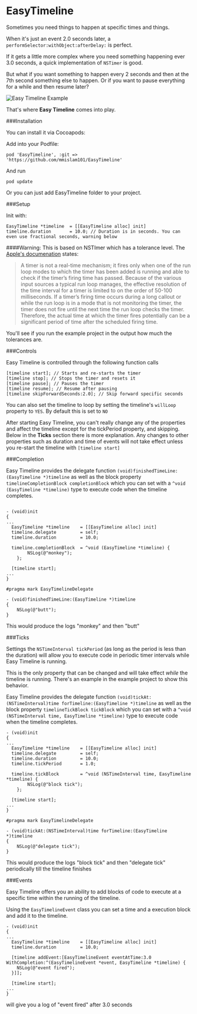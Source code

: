 EasyTimeline
============

Sometimes you need things to happen at specific times and things. 

When it's just an event 2.0 seconds later, a `performSelector:withObject:afterDelay:` is perfect. 

If it gets a little more complex where you need something happening ever 3.0 seconds, a quick implementation of `NSTimer` is good.

But what if you want something to happen every 2 seconds and then at the 7th second something else to happen. Or if you want to pause everything for a while and then resume later?

![Easy Timeline Example](http://mmislam101.github.io/easyTimeline/loop_timeline.png)

That's where **Easy Timeline** comes into play.

###Installation

You can install it via Cocoapods:

Add into your Podfile:

	pod 'EasyTimeline', :git => 'https://github.com/mmislam101/EasyTimeline'
And run

	pod update

Or you can just add EasyTimeline folder to your project.

###Setup

Init with: 
```smalltalk
EasyTimeline *timeline  = [[EasyTimeline alloc] init]
timeline.duration       = 10.0; // Duration is in seconds. You can even use fractional seconds, warning below
```

####Warning:
This is based on NSTImer which has a tolerance level. The [Apple's documenation](https://developer.apple.com/library/mac/documentation/Cocoa/Reference/Foundation/Classes/NSTimer_Class/Reference/NSTimer.html) states:
>A timer is not a real-time mechanism; it fires only when one of the run loop modes to which the timer has been added is running and able to check if the timer’s firing time has passed. Because of the various input sources a typical run loop manages, the effective resolution of the time interval for a timer is limited to on the order of 50-100 milliseconds. If a timer’s firing time occurs during a long callout or while the run loop is in a mode that is not monitoring the timer, the timer does not fire until the next time the run loop checks the timer. Therefore, the actual time at which the timer fires potentially can be a significant period of time after the scheduled firing time.

You'll see if you run the example project in the output how much the tolerances are.

###Controls

Easy Timeline is controlled through the following function calls
```smalltalk
[timeline start]; // Starts and re-starts the timer
[timeline stop]; // Stops the timer and resets it
[timeline pause]; // Pauses the timer
[timeline resume]; // Resume after pausing
[timeline skipForwardSeconds:2.0]; // Skip forward specific seconds
```

You can also set the timeline to loop by setting the timeline's `willLoop` property to `YES`. By default this is set to `NO`

After starting Easy Timeline, you can't really change any of the properties and affect the timeline except for the tickPeriod property, and skipping. Below in the **Ticks** section there is more explanation. Any changes to other properties such as duration and time of events will not take effect unless you re-start the timeline with `[timeline start]`

###Completion

Easy Timeline provides the delegate function `(void)finishedTimeLine:(EasyTimeline *)timeline` as well as the block property `timelineCompletionBlock completionBlock` which you can set with a `^void (EasyTimeline *timeline)` type to execute code when the timeline completes.

```smalltalk

- (void)init
{
...
  EasyTimeline *timeline  	= [[EasyTimeline alloc] init]
  timeline.delegate			= self;
  timeline.duration       	= 10.0;
  
  timeline.completionBlock	= ^void (EasyTimeline *timeline) {
		NSLog(@"monkey");
	};
	
  [timeline start];
...
}

#pragma mark EasyTimelineDelegate

- (void)finishedTimeLine:(EasyTimeline *)timeline
{
	NSLog(@"butt");
}
```

This would produce the logs "monkey" and then "butt"

###Ticks

Settings the `NSTimeInterval tickPeriod` (as long as the period is less than the duration) will allow you to execute code in periodic timer intervals while Easy Timeline is running.

This is the only property that can be changed and will take effect *while* the timeline is running. There's an example in the example project to show this behavior.

Easy Timeline provides the delegate function `(void)tickAt:(NSTimeInterval)time forTimeline:(EasyTimeline *)timeline` as well as the block property `timelineTickBlock tickBlock` which you can set with a `^void (NSTimeInterval time, EasyTimeline *timeline)` type to execute code when the timeline completes.

```smalltalk
- (void)init
{
...
  EasyTimeline *timeline 	= [[EasyTimeline alloc] init]
  timeline.delegate			= self;
  timeline.duration       	= 10.0;
  timeline.tickPeriod	  	= 1.0;
  
  timeline.tickBlock	  	= ^void (NSTimeInterval time, EasyTimeline *timeline) {
		NSLog(@"block tick");
	};
	
  [timeline start];
...
}

#pragma mark EasyTimelineDelegate

- (void)tickAt:(NSTimeInterval)time forTimeline:(EasyTimeline *)timeline
{
	NSLog(@"delegate tick");
}
```

This would produce the logs "block tick" and then "delegate tick" periodically till the timeline finishes

###Events

Easy Timeline offers you an ability to add blocks of code to execute at a specific time within the running of the timeline.

Using the `EasyTimelineEvent` class you can set a time and a execution block and add it to the timeline.

```smalltalk
- (void)init
{
...
  EasyTimeline *timeline 	= [[EasyTimeline alloc] init]
  timeline.duration       	= 10.0;
  
  [timeline addEvent:[EasyTimelineEvent eventAtTime:3.0 WithCompletion:^(EasyTimelineEvent *event, EasyTimeline *timeline) {
	NSLog(@"event fired");
  }]];
	
  [timeline start];
...
}
```

will give you a log of "event fired" after 3.0 seconds
